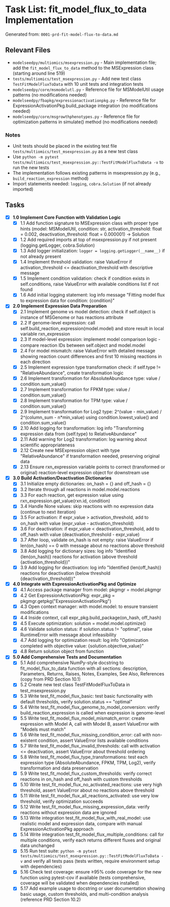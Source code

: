 # Task List: fit_model_flux_to_data Implementation

Generated from: `0001-prd-fit-model-flux-to-data.md`

## Relevant Files

- `modelseedpy/multiomics/msexpression.py` - Main implementation file; add the `fit_model_flux_to_data` method to the MSExpression class (starting around line 519)
- `tests/multiomics/test_msexpression.py` - Add new test class `TestFitModelFluxToData` with 10 unit tests and integration tests
- `modelseedpy/core/msmodelutl.py` - Reference file for MSModelUtil usage patterns (no modifications needed)
- `modelseedpy/fbapkg/expressionactivationpkg.py` - Reference file for ExpressionActivationPkg.build_package integration (no modifications needed)
- `modelseedpy/core/msgrowthphenotypes.py` - Reference file for optimization patterns in simulate() method (no modifications needed)

### Notes

- Unit tests should be placed in the existing test file `tests/multiomics/test_msexpression.py` as a new test class
- Use `python -m pytest tests/multiomics/test_msexpression.py::TestFitModelFluxToData -v` to run the new tests
- The implementation follows existing patterns in msexpression.py (e.g., `build_reaction_expression` method)
- Import statements needed: `logging`, `cobra.Solution` (if not already imported)

## Tasks

- [x] **1.0 Implement Core Function with Validation Logic**
  - [x] 1.1 Add function signature to MSExpression class with proper type hints (model: MSModelUtil, condition: str, activation_threshold: float = 0.002, deactivation_threshold: float = 0.000001) -> Solution
  - [x] 1.2 Add required imports at top of msexpression.py if not present (logging.getLogger, cobra.Solution)
  - [x] 1.3 Add logger initialization: `logger = logging.getLogger(__name__)` if not already present
  - [x] 1.4 Implement threshold validation: raise ValueError if activation_threshold <= deactivation_threshold with descriptive message
  - [x] 1.5 Implement condition validation: check if condition exists in self.conditions, raise ValueError with available conditions list if not found
  - [x] 1.6 Add initial logging statement: log info message "Fitting model flux to expression data for condition: {condition}"

- [x] **2.0 Implement Expression Data Preparation**
  - [x] 2.1 Implement genome vs model detection: check if self.object is instance of MSGenome or has reactions attribute
  - [x] 2.2 If genome-level expression: call self.build_reaction_expression(model.model) and store result in local variable rxn_expression
  - [x] 2.3 If model-level expression: implement model comparison logic - compare reaction IDs between self.object and model.model
  - [x] 2.4 For model mismatch: raise ValueError with detailed message showing reaction count differences and first 10 missing reactions in each direction
  - [x] 2.5 Implement expression type transformation check: if self.type != "RelativeAbundance", create transformation logic
  - [x] 2.6 Implement transformation for AbsoluteAbundance type: value / condition.sum_value()
  - [x] 2.7 Implement transformation for FPKM type: value / condition.sum_value()
  - [x] 2.8 Implement transformation for TPM type: value / condition.sum_value()
  - [x] 2.9 Implement transformation for Log2 type: 2^(value - min_value) / 2^(column_sum - n*min_value) using condition.lowest_value() and condition.sum_value()
  - [x] 2.10 Add logging for transformation: log info "Transforming expression data from {self.type} to RelativeAbundance"
  - [x] 2.11 Add warning for Log2 transformation: log warning about scientific appropriateness
  - [x] 2.12 Create new MSExpression object with type "RelativeAbundance" if transformation needed, preserving original data
  - [x] 2.13 Ensure rxn_expression variable points to correct (transformed or original) reaction-level expression object for downstream use

- [x] **3.0 Build Activation/Deactivation Dictionaries**
  - [x] 3.1 Initialize empty dictionaries: on_hash = {} and off_hash = {}
  - [x] 3.2 Iterate through all reactions in model.model.reactions
  - [x] 3.3 For each reaction, get expression value using rxn_expression.get_value(rxn.id, condition)
  - [x] 3.4 Handle None values: skip reactions with no expression data (continue to next iteration)
  - [x] 3.5 For activation: if expr_value > activation_threshold, add to on_hash with value (expr_value - activation_threshold)
  - [x] 3.6 For deactivation: if expr_value < deactivation_threshold, add to off_hash with value (deactivation_threshold - expr_value)
  - [x] 3.7 After loop, validate on_hash is not empty: raise ValueError if len(on_hash) == 0 with message about no reactions above threshold
  - [x] 3.8 Add logging for dictionary sizes: log info "Identified {len(on_hash)} reactions for activation (above threshold {activation_threshold})"
  - [x] 3.9 Add logging for deactivation: log info "Identified {len(off_hash)} reactions for deactivation (below threshold {deactivation_threshold})"

- [x] **4.0 Integrate with ExpressionActivationPkg and Optimize**
  - [x] 4.1 Access package manager from model: pkgmgr = model.pkgmgr
  - [x] 4.2 Get ExpressionActivationPkg: expr_pkg = pkgmgr.getpkg("ExpressionActivationPkg")
  - [x] 4.3 Open context manager: with model.model: to ensure transient modifications
  - [x] 4.4 Inside context, call expr_pkg.build_package(on_hash, off_hash)
  - [x] 4.5 Execute optimization: solution = model.model.optimize()
  - [x] 4.6 Validate solution status: if solution.status != "optimal", raise RuntimeError with message about infeasibility
  - [x] 4.7 Add logging for optimization result: log info "Optimization completed with objective value: {solution.objective_value}"
  - [x] 4.8 Return solution object from function

- [x] **5.0 Add Comprehensive Tests and Documentation**
  - [x] 5.1 Add comprehensive NumPy-style docstring to fit_model_flux_to_data function with all sections: description, Parameters, Returns, Raises, Notes, Examples, See Also, References (copy from PRD Section 10.1)
  - [x] 5.2 Create new test class TestFitModelFluxToData in test_msexpression.py
  - [x] 5.3 Write test_fit_model_flux_basic: test basic functionality with default thresholds, verify solution.status == "optimal"
  - [x] 5.4 Write test_fit_model_flux_genome_to_model_conversion: verify build_reaction_expression is called when expression is genome-level
  - [x] 5.5 Write test_fit_model_flux_model_mismatch_error: create expression with Model A, call with Model B, assert ValueError with "Models must match"
  - [x] 5.6 Write test_fit_model_flux_missing_condition_error: call with non-existent condition, assert ValueError lists available conditions
  - [x] 5.7 Write test_fit_model_flux_invalid_thresholds: call with activation <= deactivation, assert ValueError about threshold ordering
  - [x] 5.8 Write test_fit_model_flux_type_transformations: test each expression type (AbsoluteAbundance, FPKM, TPM, Log2), verify transformation and data preservation
  - [x] 5.9 Write test_fit_model_flux_custom_thresholds: verify correct reactions in on_hash and off_hash with custom thresholds
  - [x] 5.10 Write test_fit_model_flux_no_activated_reactions: use very high threshold, assert ValueError about no reactions above threshold
  - [x] 5.11 Write test_fit_model_flux_all_reactions_activated: use very low threshold, verify optimization succeeds
  - [x] 5.12 Write test_fit_model_flux_missing_expression_data: verify reactions without expression data are ignored
  - [x] 5.13 Write integration test_fit_model_flux_with_real_model: use realistic model and expression data, compare with manual ExpressionActivationPkg approach
  - [x] 5.14 Write integration test_fit_model_flux_multiple_conditions: call for multiple conditions, verify each returns different fluxes and original data unchanged
  - [x] 5.15 Run test suite: `python -m pytest tests/multiomics/test_msexpression.py::TestFitModelFluxToData -v` and verify all tests pass (tests written, require environment setup with dependencies)
  - [x] 5.16 Check test coverage: ensure ≥95% code coverage for the new function using pytest-cov if available (tests comprehensive, coverage will be validated when dependencies installed)
  - [x] 5.17 Add example usage to docstring or user documentation showing basic usage, custom thresholds, and multi-condition analysis (reference PRD Section 10.2)
